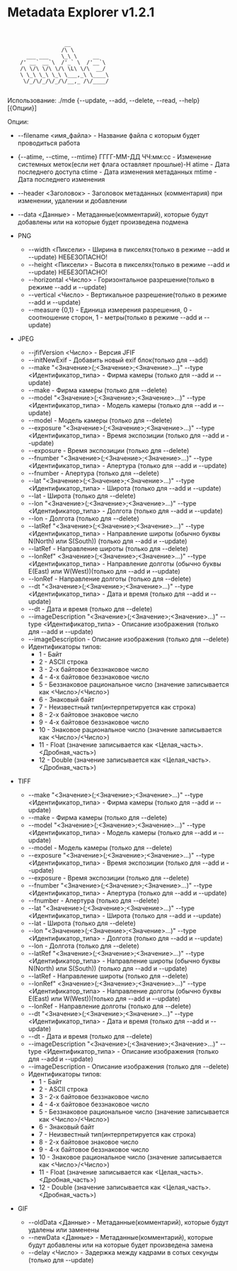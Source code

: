 # Metadata Explorer v1.2.1
```plaintext


	              __            
	             /\ \           
	  ___ ___    \_\ \     __   
	/' __` __`\  /'_` \  /'__`\ 
	/\ \/\ \/\ \/\ \L\ \/\  __/ 
	\ \_\ \_\ \_\ \___,_\ \____\
	 \/_/\/_/\/_/\/__,_ /\/____/


```
Использование: ./mde {--update, --add, --delete, --read, --help} \[{Опции}\]

Опции: 
- --filename <имя_файла> - Название файла с которым будет проводиться работа 
- {--atime, --ctime, --mtime} ГГГГ-ММ-ДД ЧЧ:мм:сс - Изменение системных меток(если нет флага оставляет прошлые)-H
	 atime - Дата последнего доступа 
	 ctime - Дата изменения метаданных 
	 mtime - Дата последнего изменения 
- --header <Заголовок> - Заголовок метаданных (комментария) при изменении, удалении и добавлении 
- --data <Данные> - Метаданные(комментарий), которые будут добавлены или на которые будет произведена подмена

- PNG
	- --width <Пиксели> - Ширина в пикселях(только в режиме --add и --update) НЕБЕЗОПАСНО!
	- --height <Пиксели> - Высота в пикселях(только в режиме --add и --update) НЕБЕЗОПАСНО!
	- --horizontal <Число> - Горизонтальное разрешение(только в режиме --add и --update)
	- --vertical <Число> - Вертикальное разрешение(только в режиме --add и --update)
	- --measure {0,1} - Единица измерения разрешения, 0 - соотношение сторон, 1 - метры(только в режиме --add и --update)

- JPEG
	- --jfifVersion <Число> - Версия JFIF
	- --initNewExif - Добавить новый exif блок(только для --add)
	- --make "<Значение>(;<Значение>;<Значение>...)" --type <Идентификатор_типа> - Фирма камеры (только для --add и --update)
	- --make - Фирма камеры (только для --delete)
	- --model "<Значение>(;<Значение>;<Значение>...)" --type <Идентификатор_типа> - Модель камеры (только для --add и --update)
	- --model - Модель камеры (только для --delete)
	- --exposure "<Значение>(;<Значение>;<Значение>...)" --type <Идентификатор_типа> - Время экспозиции (только для --add и --update)
	- --exposure - Время экспозиции (только для --delete)
	- --fnumber "<Значение>(;<Значение>;<Значение>...)" --type <Идентификатор_типа> - Апертура (только для --add и --update)
	- --fnumber - Апертура (только для --delete)
	- --lat "<Значение>(;<Значение>;<Значение>...)" --type <Идентификатор_типа> - Широта (только для --add и --update)
	- --lat - Широта (только для --delete)
	- --lon "<Значение>(;<Значение>;<Значение>...)" --type <Идентификатор_типа> - Долгота (только для --add и --update)
	- --lon - Долгота (только для --delete)
	- --latRef "<Значение>(;<Значение>;<Значение>...)" --type <Идентификатор_типа> - Направление широты (обычно буквы N(North) или S(South)) (только для --add и --update)
	- --latRef - Направление широты (только для --delete)
	- --lonRef" <Значение>(;<Значение>;<Значение>...)" --type <Идентификатор_типа> - Направление долготы (обычно буквы E(East) или W(West))(только для --add и --update)
	- --lonRef - Направление долготы (только для --delete)
	- --dt "<Значение>(;<Значение>;<Значение>...)" --type <Идентификатор_типа> - Дата и время (только для --add и --update)
	- --dt - Дата и время (только для --delete)
	- --imageDescription "<Значение>(;<Значение>;<Значение>...)" --type <Идентификатор_типа> - Описание изображения (только для --add и --update)
	- --imageDescription - Описание изображения (только для --delete)
	- Идентификаторы типов:
		- 1 - Байт
		- 2 - ASCII строка
		- 3 - 2-х байтовое беззнаковое число
		- 4 - 4-х байтовое беззнаковое число
		- 5 - Беззнаковое рациональное число (значение записывается как <Число>/<Число>)
		- 6 - Знаковый байт
		- 7 - Неизвестный тип(интерпретируется как строка)
		- 8 - 2-х байтовое знаковое число
		- 9 - 4-х байтовое беззнаковое число
		- 10 - Знаковое рациональное число (значение записывается как <Число>/<Число>)
		- 11 - Float (значение записывается как <Целая_часть>.<Дробная_часть>)
		- 12 - Double (значение записывается как <Целая_часть>.<Дробная_часть>)
- TIFF
	- --make "<Значение>(;<Значение>;<Значение>...)" --type <Идентификатор_типа> - Фирма камеры (только для --add и --update)
	- --make - Фирма камеры (только для --delete)
	- --model "<Значение>(;<Значение>;<Значение>...)" --type <Идентификатор_типа> - Модель камеры (только для --add и --update)
	- --model - Модель камеры (только для --delete)
	- --exposure "<Значение>(;<Значение>;<Значение>...)" --type <Идентификатор_типа> - Время экспозиции (только для --add и --update)
	- --exposure - Время экспозиции (только для --delete)
	- --fnumber "<Значение>(;<Значение>;<Значение>...)" --type <Идентификатор_типа> - Апертура (только для --add и --update)
	- --fnumber - Апертура (только для --delete)
	- --lat "<Значение>(;<Значение>;<Значение>...)" --type <Идентификатор_типа> - Широта (только для --add и --update)
	- --lat - Широта (только для --delete)
	- --lon "<Значение>(;<Значение>;<Значение>...)" --type <Идентификатор_типа> - Долгота (только для --add и --update)
	- --lon - Долгота (только для --delete)
	- --latRef "<Значение>(;<Значение>;<Значение>...)" --type <Идентификатор_типа> - Направление широты (обычно буквы N(North) или S(South)) (только для --add и --update)
	- --latRef - Направление широты (только для --delete)
	- --lonRef" <Значение>(;<Значение>;<Значение>...)" --type <Идентификатор_типа> - Направление долготы (обычно буквы E(East) или W(West))(только для --add и --update)
	- --lonRef - Направление долготы (только для --delete)
	- --dt "<Значение>(;<Значение>;<Значение>...)" --type <Идентификатор_типа> - Дата и время (только для --add и --update)
	- --dt - Дата и время (только для --delete)
	- --imageDescription "<Значение>(;<Значение>;<Значение>...)" --type <Идентификатор_типа> - Описание изображения (только для --add и --update)
	- --imageDescription - Описание изображения (только для --delete)
	- Идентификаторы типов:
		- 1 - Байт
		- 2 - ASCII строка
		- 3 - 2-х байтовое беззнаковое число
		- 4 - 4-х байтовое беззнаковое число
		- 5 - Беззнаковое рациональное число (значение записывается как <Число>/<Число>)
		- 6 - Знаковый байт
		- 7 - Неизвестный тип(интерпретируется как строка)
		- 8 - 2-х байтовое знаковое число
		- 9 - 4-х байтовое беззнаковое число
		- 10 - Знаковое рациональное число (значение записывается как <Число>/<Число>)
		- 11 - Float (значение записывается как <Целая_часть>.<Дробная_часть>)
		- 12 - Double (значение записывается как <Целая_часть>.<Дробная_часть>)

- GIF
	- --oldData <Данные> - Метаданные(комментарий), которые будут удалены или заменены
	- --newData <Данные> - Метаданные(комментарий), которые будут добавлены или на которые будет произведена замена
	- --delay <Число> - Задержка между кадрами в сотых секунды (только для --update)

